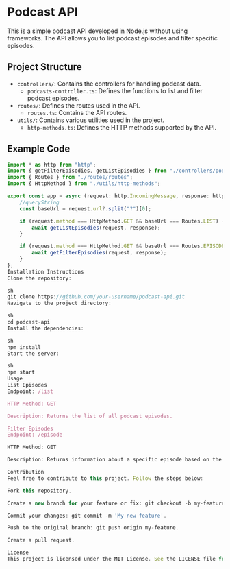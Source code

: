 # Podcast API

This is a simple podcast API developed in Node.js without using frameworks. The API allows you to list podcast episodes and filter specific episodes.

## Project Structure

- `controllers/`: Contains the controllers for handling podcast data.
  - `podcasts-controller.ts`: Defines the functions to list and filter podcast episodes.
- `routes/`: Defines the routes used in the API.
  - `routes.ts`: Contains the API routes.
- `utils/`: Contains various utilities used in the project.
  - `http-methods.ts`: Defines the HTTP methods supported by the API.

## Example Code

```typescript
import * as http from "http";
import { getFilterEpisodies, getListEpisodies } from "./controllers/podcasts-controller";
import { Routes } from "./routes/routes";
import { HttpMethod } from "./utils/http-methods";

export const app = async (request: http.IncomingMessage, response: http.ServerResponse) => {
    //queryString
    const baseUrl = request.url?.split("?")[0];

    if (request.method === HttpMethod.GET && baseUrl === Routes.LIST) {
        await getListEpisodies(request, response);
    }

    if (request.method === HttpMethod.GET && baseUrl === Routes.EPISODE) {
        await getFilterEpisodies(request, response);
    }
};
Installation Instructions
Clone the repository:

sh
git clone https://github.com/your-username/podcast-api.git
Navigate to the project directory:

sh
cd podcast-api
Install the dependencies:

sh
npm install
Start the server:

sh
npm start
Usage
List Episodes
Endpoint: /list

HTTP Method: GET

Description: Returns the list of all podcast episodes.

Filter Episodes
Endpoint: /episode

HTTP Method: GET

Description: Returns information about a specific episode based on the provided query parameters.

Contribution
Feel free to contribute to this project. Follow the steps below:

Fork this repository.

Create a new branch for your feature or fix: git checkout -b my-feature.

Commit your changes: git commit -m 'My new feature'.

Push to the original branch: git push origin my-feature.

Create a pull request.

License
This project is licensed under the MIT License. See the LICENSE file for more information.